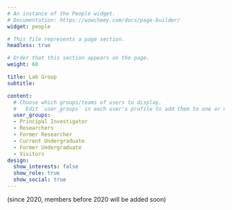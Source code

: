```yaml
---
# An instance of the People widget.
# Documentation: https://wowchemy.com/docs/page-builder/
widget: people

# This file represents a page section.
headless: true

# Order that this section appears on the page.
weight: 68

title: Lab Group
subtitle:

content:
  # Choose which groups/teams of users to display.
  #   Edit `user_groups` in each user's profile to add them to one or more of these groups.
  user_groups:
  - Principal Investigator
  - Researchers
  - Former Researcher
  - Current Undergraduate
  - Former Undergraduate
  - Visitors
design:
  show_interests: false
  show_role: true
  show_social: true
---
```


(since 2020, members before 2020 will be added soon)
